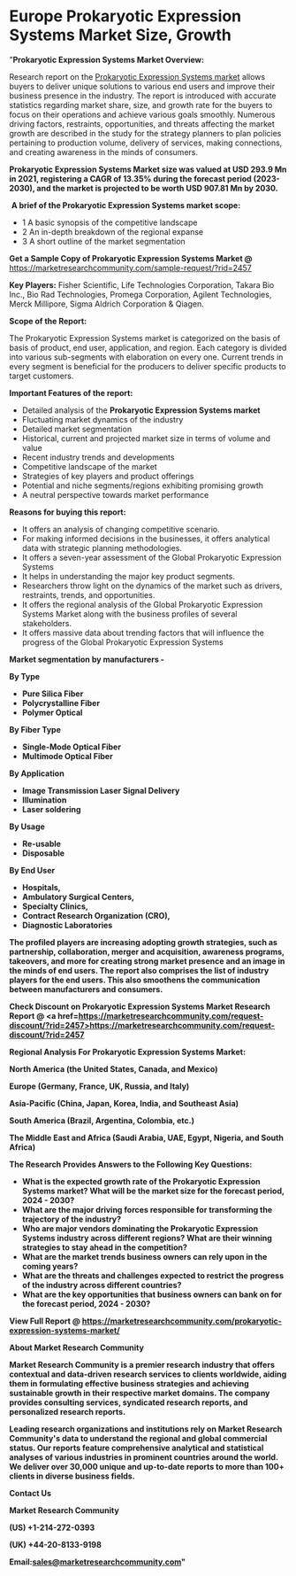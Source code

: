 # Europe Prokaryotic Expression Systems Market Size, Growth
"<strong>Prokaryotic Expression Systems Market Overview:</strong>

Research report on the <a href=https://marketresearchcommunity.com/prokaryotic-expression-systems-market/>Prokaryotic Expression Systems market</a> allows buyers to deliver unique solutions to various end users and improve their business presence in the industry. The report is introduced with accurate statistics regarding market share, size, and growth rate for the buyers to focus on their operations and achieve various goals smoothly. Numerous driving factors, restraints, opportunities, and threats affecting the market growth are described in the study for the strategy planners to plan policies pertaining to production volume, delivery of services, making connections, and creating awareness in the minds of consumers.

<strong>Prokaryotic Expression Systems Market size was valued at USD 293.9 Mn in 2021, registering a CAGR of 13.35% during the forecast period (2023-2030), and the market is projected to be worth USD 907.81 Mn by 2030.</strong>

 <Strong>A brief of the Prokaryotic Expression Systems market scope:</Strong>
<ul>
 <li>1  A basic synopsis of the competitive landscape</li>
 <li>2  An in-depth breakdown of the regional expanse</li>
 <li>3  A short outline of the market segmentation</li>
</ul>
<strong>Get a Sample Copy of Prokaryotic Expression Systems Market @ </b></strong><a href=https://marketresearchcommunity.com/sample-request/?rid=2457><u>https://marketresearchcommunity.com/sample-request/?rid=2457</u></a>

<strong>Key Players:</strong> 
Fisher Scientific, Life Technologies Corporation, Takara Bio Inc., Bio Rad Technologies, Promega Corporation, Agilent Technologies, Merck Millipore, Sigma Aldrich Corporation &amp; Qiagen.

<strong>Scope of the Report:</strong>

The Prokaryotic Expression Systems market is categorized on the basis of basis of product, end user, application, and region. Each category is divided into various sub-segments with elaboration on every one. Current trends in every segment is beneficial for the producers to deliver specific products to target customers.

<strong><b>Important Features of the report:</b></strong>
<ul>
  <li>Detailed analysis of the <strong><b>Prokaryotic Expression Systems </b></strong><strong><b>market</b></strong></li>
  <li>Fluctuating market dynamics of the industry</li>
  <li>Detailed market segmentation</li>
  <li>Historical, current and projected market size in terms of volume and value</li>
  <li>Recent industry trends and developments</li>
  <li>Competitive landscape of the market</li>
  <li>Strategies of key players and product offerings</li>
  <li>Potential and niche segments/regions exhibiting promising growth</li>
  <li>A neutral perspective towards market performance</li>
</ul>
<strong><b>Reasons for buying this report:</b></strong>
<ul>
  <li>It offers an analysis of changing competitive scenario.</li>
  <li>For making informed decisions in the businesses, it offers analytical data with strategic planning methodologies.</li>
  <li>It offers a seven-year assessment of the Global Prokaryotic Expression Systems</li>
  <li>It helps in understanding the major key product segments.</li>
  <li>Researchers throw light on the dynamics of the market such as drivers, restraints, trends, and opportunities.</li>
  <li>It offers the regional analysis of the Global Prokaryotic Expression Systems Market along with the business profiles of several stakeholders.</li>
  <li>It offers massive data about trending factors that will influence the progress of the Global Prokaryotic Expression Systems</li>
</ul>

<strong>Market segmentation by manufacturers -</strong>


<strong><strong>By Type</strong></h4>
<ul>
 	<li>Pure Silica Fiber</li>
 	<li>Polycrystalline Fiber</li>
 	<li>Polymer Optical</li>
</ul>
<strong><strong>By Fiber Type </strong></h4>
<ul>
 	<li>Single-Mode Optical Fiber</li>
 	<li>Multimode Optical Fiber</li>
</ul>
<strong><strong>By Application </strong></h4>
<ul>
 	<li>Image Transmission Laser Signal Delivery</li>
 	<li>Illumination</li>
 	<li>Laser soldering</li>
</ul>
<strong><strong>By Usage </strong></h4>
<ul>
 	<li>Re-usable</li>
 	<li>Disposable</li>
</ul>
<strong><strong>By End User</strong></h4>
<ul>
 	<li>Hospitals,</li>
 	<li>Ambulatory Surgical Centers,</li>
 	<li>Specialty Clinics,</li>
 	<li>Contract Research Organization (CRO),</li>
 	<li>Diagnostic Laboratories</li>
</ul>

The profiled players are increasing adopting growth strategies, such as partnership, collaboration, merger and acquisition, awareness programs, takeovers, and more for creating strong market presence and an image in the minds of end users. The report also comprises the list of industry players for the end users. This also smoothens the communication between manufacturers and consumers.

<strong><b>Check Discount on Prokaryotic Expression Systems Market Research Report @ </b></strong><a href=https://marketresearchcommunity.com/request-discount/?rid=2457><u>https://marketresearchcommunity.com/request-discount/?rid=2457</u></a>

<strong>Regional Analysis For Prokaryotic Expression Systems Market:</strong>

<strong>North America</strong> (the United States, Canada, and Mexico)

<strong>Europe</strong> (Germany, France, UK, Russia, and Italy)

<strong>Asia-Pacific</strong> (China, Japan, Korea, India, and Southeast Asia)

<strong>South America</strong> (Brazil, Argentina, Colombia, etc.)

<strong>The Middle East and Africa</strong> (Saudi Arabia, UAE, Egypt, Nigeria, and South Africa)

<strong>The Research Provides Answers to the Following Key Questions:</strong>
<ul>
 	<li>What is the expected growth rate of the Prokaryotic Expression Systems market? What will be the market size for the forecast period, 2024 - 2030?</li>
 	<li>What are the major driving forces responsible for transforming the trajectory of the industry?</li>
 	<li>Who are major vendors dominating the Prokaryotic Expression Systems industry across different regions? What are their winning strategies to stay ahead in the competition?</li>
 	<li>What are the market trends business owners can rely upon in the coming years?</li>
 	<li>What are the threats and challenges expected to restrict the progress of the industry across different countries?</li>
 	<li>What are the key opportunities that business owners can bank on for the forecast period, 2024 - 2030?</li>
</ul>

<strong>View Full Report @</strong> <a href=https://marketresearchcommunity.com/prokaryotic-expression-systems-market/>https://marketresearchcommunity.com/prokaryotic-expression-systems-market/</a>

<strong>About Market Research Community</strong>

Market Research Community is a premier research industry that offers contextual and data-driven research services to clients worldwide, aiding them in formulating effective business strategies and achieving sustainable growth in their respective market domains. The company provides consulting services, syndicated research reports, and personalized research reports.

Leading research organizations and institutions rely on Market Research Community's data to understand the regional and global commercial status. Our reports feature comprehensive analytical and statistical analyses of various industries in prominent countries around the world. We deliver over 30,000 unique and up-to-date reports to more than 100+ clients in diverse business fields.

<strong>Contact Us</strong>

<strong>Market Research Community</strong>

(US) +1-214-272-0393

(UK) +44-20-8133-9198

<strong>Email:</strong>sales@marketresearchcommunity.com"
